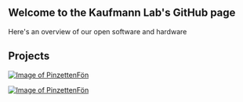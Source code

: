 ## Welcome to the Kaufmann Lab's GitHub page

Here's an overview of our open software and hardware


## Projects
[![Image of PinzettenFön](https://raw.githubusercontent.com/rainerkaufmann/PinzettenFoen/master/PinzettenF%C3%B6n2-b_separated.png)](https://github.com/rainerkaufmann/PinzettenFoen)

[![Image of PinzettenFön](https://github.com/rainerkaufmann/cryoSOFI/blob/master/gA_PNAS_kl.jpg)](https://github.com/rainerkaufmann/cryoSOFI)

